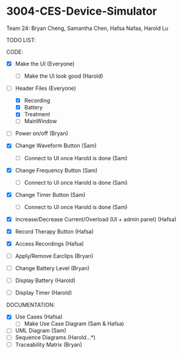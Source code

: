 # 3004-CES-Device-Simulator

Team 24: Bryan Cheng, Samantha Chen, Hafsa Nafaa, Harold Lu

TODO LIST:

CODE:
- [x] Make the UI (Everyone)
  - [ ] Make the UI look good (Harold)
- [ ] Header Files (Everyone)
  - [x] Recording 
  - [x] Battery
  - [x] Treatment
  - [ ] MainWindow
- [ ] Power on/off (Bryan)
- [x] Change Waveform Button (Sam)
  - [ ] Connect to UI once Harold is done (Sam)
- [x] Change Frequency Button (Sam)
  - [ ] Connect to UI once Harold is done (Sam)
- [x] Change Timer Button (Sam)
  - [ ] Connect to UI once Harold is done (Sam)
- [x] Increase/Decrease Current/Overload (UI + admin panel) (Hafsa)
- [x] Record Therapy Button (Hafsa)
- [x] Access Recordings (Hafsa)
- [ ] Apply/Remove Earclips (Bryan)
- [ ] Change Battery Level (Bryan)
- [ ] Display Battery (Harold)
- [ ] Display Timer (Harold)


DOCUMENTATION:
- [x] Use Cases (Hafsa)
  - [ ] Make Use Case Diagram (Sam & Hafsa)
- [ ] UML Diagram (Sam)
- [ ] Sequence Diagrams (Harold...*)
- [ ] Traceability Matrix (Bryan)
